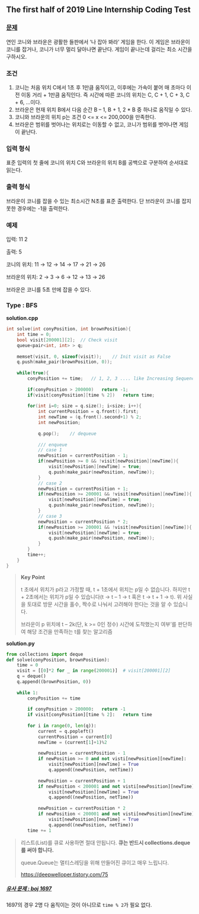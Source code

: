 ## The first half of 2019 Line Internship Coding Test



### [문제](https://engineering.linecorp.com/ko/blog/2019-firsthalf-line-internship-recruit-coding-test/?fbclid=IwAR38QXiUyhixJmOsxZGcbhvSfy0cpjI9hv4ZWcjeYH1F8GujQ_5T945dLd8)

연인 코니와 브라운은 광활한 들판에서 ‘나 잡아 봐라’ 게임을 한다. 이 게임은 브라운이 코니를 잡거나, 코니가 너무 멀리 달아나면 끝난다. 게임이 끝나는데 걸리는 최소 시간을 구하시오.

### 조건

1. 코니는 처음 위치 C에서 1초 후 1만큼 움직이고, 이후에는 가속이 붙어 매 초마다 이전 이동 거리 + 1만큼 움직인다. 즉 시간에 따른 코니의 위치는 C, C + 1, C + 3, C + 6, …이다.
2. 브라운은 현재 위치 B에서 다음 순간 B – 1, B + 1, 2 * B 중 하나로 움직일 수 있다.
3. 코니와 브라운의 위치 p는 조건 0 <= x <= 200,000을 만족한다.
4. 브라운은 범위를 벗어나는 위치로는 이동할 수 없고, 코니가 범위를 벗어나면 게임이 끝난다.

### 입력 형식

표준 입력의 첫 줄에 코니의 위치 C와 브라운의 위치 B를 공백으로 구분하여 순서대로 읽는다.

### 출력 형식

브라운이 코니를 잡을 수 있는 최소시간 N초를 표준 출력한다. 단 브라운이 코니를 잡지 못한 경우에는 -1을 출력한다.

### 예제 

입력: 11 2

출력: 5

코니의 위치: 11 → 12 → 14 → 17 → 21 → 26

브라운의 위치: 2 → 3 → 6 → 12 → 13 → 26

브라운은 코니를 5초 만에 잡을 수 있다.



### Type : BFS

**solution.cpp**

```cpp
int solve(int conyPosition, int brownPosition){
	int time = 0;
    bool visit[200001][2];	// Check visit
    queue<pair<int, int> > q;
    
    memset(visit, 0, sizeof(visit));	// Init visit as False
    q.push(make_pair(brownPosition, 0));
    
    while(true){
        conyPosition += time;	// 1, 2, 3 .... like Increasing Sequence
        
        if(conyPosition > 200000)	return -1;
        if(visit[conyPosition][time % 2])	return time;
        
        for(int i=0; size = q.size(); i<size; i++){
            int currentPosition = q.front().first;
            int newTime = (q.front().second+1) % 2;
            int newPosition;
            
            q.pop();	// dequeue
            
            /// enqueue
            // case 1
            newPosition = currentPosition - 1;
            if(newPosition >= 0 && !visit[newPosition][newTime]){
                visit[newPosition][newTime] = true;
                q.push(make_pair(newPosition, newTime));
            }            
            // case 2
            newPosition = currentPosition + 1;
            if(newPosition >= 200001 && !visit[newPosition][newTime]){
                visit[newPosition][newTime] = true;
                q.push(make_pair(newPosition, newTime));
            }
            // case 3
            newPosition = currentPosition * 2;
            if(newPosition >= 200001 && !visit[newPosition][newTime]){
                visit[newPosition][newTime] = true;
                q.push(make_pair(newPosition, newTime));
            }
        }
        time++;
    }
}
```

> **Key Point**
>
>  t 초에서 위치가 p라고 가정할 때, t + 1초에서 위치는 p일 수 없습니다. 하지만 t + 2초에서는 위치가 p일 수 있습니다(t → t – 1 → t 혹은 t → t + 1 → t). 위 사실을 토대로 방문 시간을 홀수, 짝수로 나눠서 고려해야 한다는 것을 알 수 있습니다.
>
> 브라운이 p 위치에 t – 2k(단, k >= 0인 정수) 시간에 도착했는지 여부’를 판단하여 해당 조건을 만족하는 t를 찾는 알고리즘



**solution.py**

```python
from collections import deque
def solve(conyPosition, brownPosition):
    time = 0
    visit = [[0]*2 for _ in range(200001)]	# visit[200001][2]
    q = deque()
    q.append((brownPosition, 0))
    
    while 1:
		conyPosition += time
        
        if conyPosition > 200000:	return -1
        if visit[conyPosition][time % 2]:	return time
        
        for i in range(0, len(q)):
            current = q.popleft()
            currentPosition = current[0]
            newTime = (current[1]+1)%2
            
            newPosition = currentPosition - 1
            if newPosition >= 0 and not visti[newPosition][newTime]:
                visit[newPosition][newTime] = True
                q.append((newPosition, netTime))
                
            newPosition = currentPosition + 1
            if newPosition < 200001 and not visti[newPosition][newTime]:
                visit[newPosition][newTime] = True
                q.append((newPosition, netTime))
                
            newPosition = currentPosition * 2
            if newPosition < 200001 and not visti[newPosition][newTime]:
                visit[newPosition][newTime] = True
                q.append((newPosition, netTime))
        time += 1   
```

> 리스트(List)를 큐로 사용하면 절대 안됩니다. **큐는 반드시 collections.deque를 써야 합니다.**
>
> queue.Queue는 멀티스레딩을 위해 만들어진 큐이고 매우 느립니다.
>
> https://deepwelloper.tistory.com/75



##### [유사 문제 : boj 1697](https://www.acmicpc.net/problem/1697)

1697의 경우 2명 다 움직이는 것이 아니므로 `time % 2`가 필요 없다. 